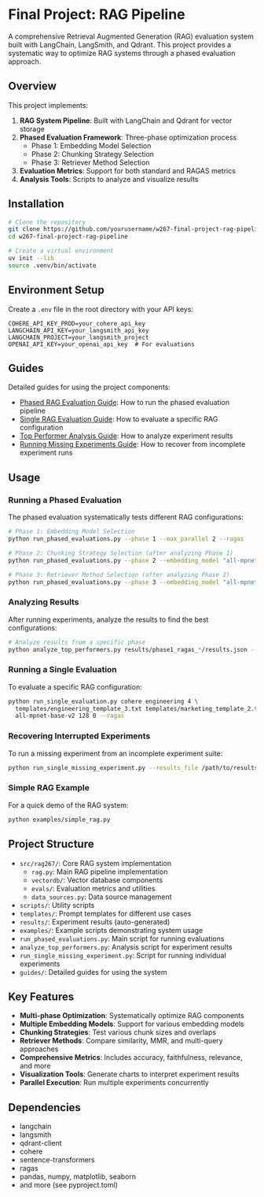 # Final Project: RAG Pipeline

A comprehensive Retrieval Augmented Generation (RAG) evaluation system built with LangChain, LangSmith, and Qdrant. This project provides a systematic way to optimize RAG systems through a phased evaluation approach.

## Overview

This project implements:

1. **RAG System Pipeline**: Built with LangChain and Qdrant for vector storage
2. **Phased Evaluation Framework**: Three-phase optimization process
   - Phase 1: Embedding Model Selection
   - Phase 2: Chunking Strategy Selection
   - Phase 3: Retriever Method Selection
3. **Evaluation Metrics**: Support for both standard and RAGAS metrics
4. **Analysis Tools**: Scripts to analyze and visualize results

## Installation

```bash
# Clone the repository
git clone https://github.com/yourusername/w267-final-project-rag-pipeline.git
cd w267-final-project-rag-pipeline

# Create a virtual environment
uv init --lib
source .venv/bin/activate
```

## Environment Setup

Create a `.env` file in the root directory with your API keys:

```
COHERE_API_KEY_PROD=your_cohere_api_key
LANGCHAIN_API_KEY=your_langsmith_api_key
LANGCHAIN_PROJECT=your_langsmith_project
OPENAI_API_KEY=your_openai_api_key  # For evaluations
```

## Guides

Detailed guides for using the project components:

- [Phased RAG Evaluation Guide](guides/run_phased_evaluations_guide.md): How to run the phased evaluation pipeline
- [Single RAG Evaluation Guide](guides/run_single_evaluation_guide.md): How to evaluate a specific RAG configuration
- [Top Performer Analysis Guide](guides/analyze_top_performers_guide.md): How to analyze experiment results
- [Running Missing Experiments Guide](guides/run_single_missing_experiment_guide.md): How to recover from incomplete experiment runs

## Usage

### Running a Phased Evaluation

The phased evaluation systematically tests different RAG configurations:

```bash
# Phase 1: Embedding Model Selection
python run_phased_evaluations.py --phase 1 --max_parallel 2 --ragas

# Phase 2: Chunking Strategy Selection (after analyzing Phase 1)
python run_phased_evaluations.py --phase 2 --embedding_model "all-mpnet-base-v2" --max_parallel 2 --ragas

# Phase 3: Retriever Method Selection (after analyzing Phase 2)
python run_phased_evaluations.py --phase 3 --embedding_model "all-mpnet-base-v2" --chunk_size 512 --chunk_overlap 50 --max_parallel 2 --ragas
```

### Analyzing Results

After running experiments, analyze the results to find the best configurations:

```bash
# Analyze results from a specific phase
python analyze_top_performers.py results/phase1_ragas_*/results.json --output_dir ./analysis --visualize
```

### Running a Single Evaluation

To evaluate a specific RAG configuration:

```bash
python run_single_evaluation.py cohere engineering 4 \
  templates/engineering_template_3.txt templates/marketing_template_2.txt \
  all-mpnet-base-v2 128 0 --ragas
```

### Recovering Interrupted Experiments

To run a missing experiment from an incomplete experiment suite:

```bash
python run_single_missing_experiment.py --results_file /path/to/results.json
```

### Simple RAG Example

For a quick demo of the RAG system:

```bash
python examples/simple_rag.py
```

## Project Structure

- `src/rag267/`: Core RAG system implementation
  - `rag.py`: Main RAG pipeline implementation
  - `vectordb/`: Vector database components
  - `evals/`: Evaluation metrics and utilities
  - `data_sources.py`: Data source management
- `scripts/`: Utility scripts
- `templates/`: Prompt templates for different use cases
- `results/`: Experiment results (auto-generated)
- `examples/`: Example scripts demonstrating system usage
- `run_phased_evaluations.py`: Main script for running evaluations
- `analyze_top_performers.py`: Analysis script for experiment results
- `run_single_missing_experiment.py`: Script for running individual experiments
- `guides/`: Detailed guides for using the system

## Key Features

- **Multi-phase Optimization**: Systematically optimize RAG components
- **Multiple Embedding Models**: Support for various embedding models
- **Chunking Strategies**: Test various chunk sizes and overlaps
- **Retriever Methods**: Compare similarity, MMR, and multi-query approaches
- **Comprehensive Metrics**: Includes accuracy, faithfulness, relevance, and more
- **Visualization Tools**: Generate charts to interpret experiment results
- **Parallel Execution**: Run multiple experiments concurrently

## Dependencies

- langchain
- langsmith
- qdrant-client
- cohere
- sentence-transformers
- ragas
- pandas, numpy, matplotlib, seaborn
- and more (see pyproject.toml)